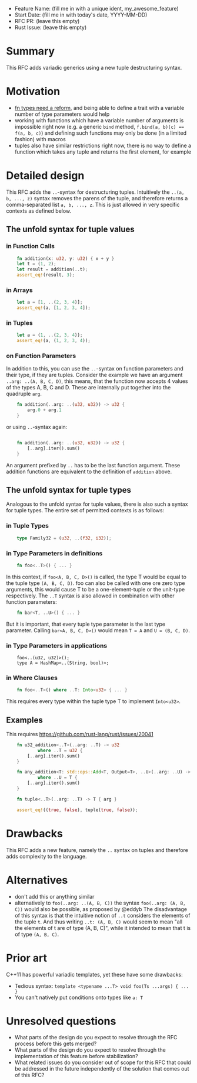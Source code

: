 - Feature Name: (fill me in with a unique ident, my_awesome_feature)
- Start Date: (fill me in with today's date, YYYY-MM-DD)
- RFC PR: (leave this empty)
- Rust Issue: (leave this empty)

# Summary
[summary]: #summary

This RFC adds variadic generics using a new tuple destructuring syntax.

# Motivation
[motivation]: #motivation

* [fn types need a reform](http://smallcultfollowing.com/babysteps/blog/2013/10/10/fn-types-in-rust/), and being able to define a trait with a variable number of type parameters would help
* working with functions which have a variable number of arguments is impossible right now (e.g. a generic `bind` method, `f.bind(a, b)(c) == f(a, b, c)`) and defining such functions may only be done (in a limited fashion) with macros
* tuples also have similar restrictions right now, there is no way to define a function which takes any tuple and returns the first element, for example

# Detailed design
[detailed-design]: #detailed-design

This RFC adds the `..`-syntax for destructuring tuples.
Intuitively the `..(a, b, ..., z)` syntax removes the parens of the tuple,
and therefore returns a comma-separated list `a, b, ..., z`.
This is just allowed in very specific contexts as defined below.

## The unfold syntax for tuple values

### in Function Calls
```rust
    fn addition(x: u32, y: u32) { x + y }
    let t = (1, 2);
    let result = addition(..t);
    assert_eq!(result, 3);
```
### in Arrays
```rust
    let a = [1, ..(2, 3, 4)];
    assert_eq!(a, [1, 2, 3, 4]);
```
### in Tuples
```rust
    let a = (1, ..(2, 3, 4));
    assert_eq!(a, (1, 2, 3, 4));
```
### on Function Parameters
In addition to this, you can use the `..`-syntax on function parameters and their type, if they are tuples.
Consider the example we have an argument `..arg: ..(A, B, C, D)`, this means, that the function now accepts 4 values of the types A, B, C and D.
These are internally put together into the quadruple `arg`.
```rust
    fn addition(..arg: ..(u32, u32)) -> u32 {
        arg.0 + arg.1
    }
```
or using `..`-syntax again:
```rust

    fn addition(..arg: ..(u32, u32)) -> u32 {
        [..arg].iter().sum()
    }
```
An argument prefixed by `..` has to be the last function argument.
These addition functions are equivalent to the definition of `addition` above.

## The unfold syntax for tuple types

Analogous to the unfold syntax for tuple values, there is also such a syntax for tuple types.
The entire set of permitted contexts is as follows:
### in Tuple Types
```rust
    type Family32 = (u32, ..(f32, i32));
```
### in Type Parameters in definitions
```rust
    fn foo<..T>() { ... }
```
In this context, if `foo<A, B, C, D>()` is called, the type T would be equal to the tuple type `(A, B, C, D)`.
foo can also be called with one ore zero type arguments, this would cause T to be a one-element-tuple or the unit-type respectively.
The `..T` syntax is also allowed in combination with other function parameters:
```rust
    fn bar<T, ..U>() { ... }
```
But it is important, that every tuple type parameter is the last type parameter.
Calling `bar<A, B, C, D>()` would mean `T = A` and `U = (B, C, D)`.
### in Type Parameters in applications
```
    foo<..(u32, u32)>();
    type A = HashMap<..(String, bool)>;
```
### in Where Clauses
```rust
    fn foo<..T>() where ..T: Into<u32> { ... }
```
This requires every type within the tuple type T to implement `Into<u32>`.

## Examples
This requires https://github.com/rust-lang/rust/issues/20041
```rust
    fn u32_addition<..T>(..arg: ..T) -> u32
            where ..T = u32 {
        [..arg].iter().sum()
    }

    fn any_addition<T: std::ops::Add<T, Output=T>, ..U>(..arg: ..U) -> T
            where ..U = T {
        [..arg].iter().sum()
    }

    fn tuple<..T>(..arg: ..T) -> T { arg }

    assert_eq!((true, false), tuple(true, false));
```
# Drawbacks
[drawbacks]: #drawbacks

This RFC adds a new feature, namely the `..` syntax on tuples and therefore adds complexity to the language.

# Alternatives
[rationale-and-alternatives]: #rationale-and-alternatives

- don't add this or anything similar
- alternatively to `foo(..arg: ..(A, B, C))` the syntax `foo(..arg: (A, B, C))` would also be possible, as proposed by @eddyb
The disadvantage of this syntax is that the intuitive notion of `..t` considers the elements of the tuple `t`.
And thus writing `..t: (A, B, C)` would seem to mean "all the elements of t are of type (A, B, C)", while it intended to mean that t is of type `(A, B, C)`.

# Prior art
[prior-art]: #prior-art

C++11 has powerful variadic templates, yet these have some drawbacks:
- Tedious syntax: `template <typename ...T> void foo(Ts ...args) { ... }`
- You can't natively put conditions onto types like `a: T`

# Unresolved questions
[unresolved-questions]: #unresolved-questions

- What parts of the design do you expect to resolve through the RFC process before this gets merged?
- What parts of the design do you expect to resolve through the implementation of this feature before stabilization?
- What related issues do you consider out of scope for this RFC that could be addressed in the future independently of the solution that comes out of this RFC?
